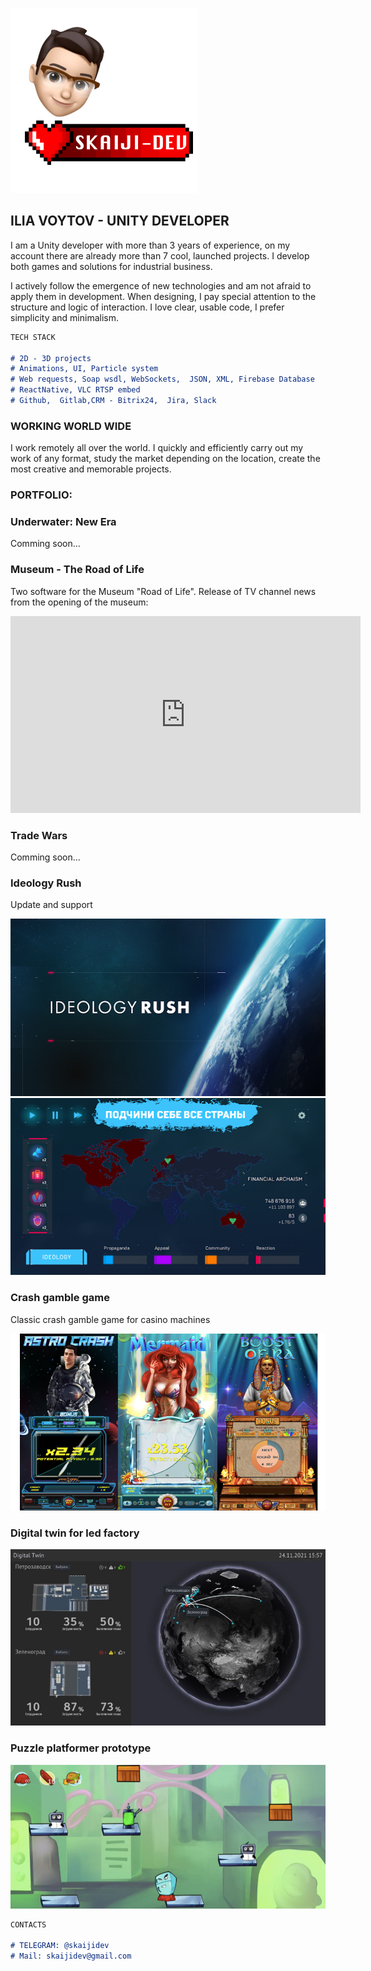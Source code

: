 ![Digital Twin](https://raw.githubusercontent.com/Skaiji/Skaiji.github.io/main/siteLogoSmall.png)
## ILIA VOYTOV - UNITY DEVELOPER

I am a Unity developer with more than 3 years of experience, on my account there are already more than 7 cool, launched projects. I develop both games and solutions for industrial business.

I actively follow the emergence of new technologies and am not afraid to apply them in development. When designing, I pay special attention to the structure and logic of interaction. I love clear, usable code, I prefer simplicity and minimalism.

```markdown
TECH STACK

# 2D - 3D projects
# Animations, UI, Particle system
# Web requests, Soap wsdl, WebSockets,  JSON, XML, Firebase Database
# ReactNative, VLC RTSP embed
# Github,  Gitlab,CRM - Bitrix24,  Jira, Slack

```
### WORKING WORLD WIDE

I work remotely all over the world.
I quickly and efficiently carry out my work of any format, study the market depending on the location, create the most creative and memorable projects.

### PORTFOLIO:

### Underwater: New Era
Comming soon...

### Museum - The Road of Life
Two software for the Museum "Road of Life". 
 Release of TV channel news from the opening of the museum:
 <iframe width="560" height="315" src="https://www.youtube.com/embed/6OEIRiSINSI" frameborder="0" allow="autoplay; encrypted-media" allowfullscreen></iframe>



### Trade Wars
Comming soon...

### Ideology Rush
Update and support

![Ideology Rush](https://raw.githubusercontent.com/Skaiji/Skaiji.github.io/main/ideology-rush-simuljator-politicheskoj-ideologii_1.png)
![Ideology Rush](https://raw.githubusercontent.com/Skaiji/Skaiji.github.io/main/ideology-rush-simuljator-politicheskoj-ideologii_2.png)

### Crash gamble game
Classic crash gamble game for casino machines

![CrashGamble](https://raw.githubusercontent.com/Skaiji/Skaiji.github.io/main/Snimok_ekrana_2021-11-27_v_22.07.51_1x_1x.png)

### Digital twin for led factory
![Digital Twin](https://raw.githubusercontent.com/Skaiji/Skaiji.github.io/main/IMG_0133_1x_1x.jpeg)

### Puzzle platformer prototype
![Platformer prototype](https://raw.githubusercontent.com/Skaiji/Skaiji.github.io/main/Snimok_ekrana_2021-11-27_v_22.21.38_1x_1x.png)

```markdown
CONTACTS

# TELEGRAM: @skaijidev
# Mail: skaijidev@gmail.com
```
